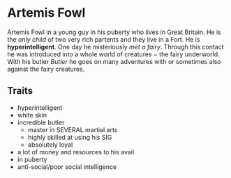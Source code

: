 # Artemis Fowl

Artemis Fowl in a young guy in his puberty who lives in Great Britain. He is the _only child_ of two very rich partents and they live in a Fort. He is **hyperintelligent**. One day he misteriously *met a fairy*. Through this contact he was introduced into a whole world of creatures − the fairy underworld. With his butler _Butler_ he goes on many adventures with or sometimes also against the fairy creatures.

## Traits

* hyperintelligent
* white skin
* incredible butler
  * master in SEVERAL martial arts
  * highly skilled at using his SIG
  * absolutely loyal
* a lot of money and resources to his avail
* in puberty
* anti-social/poor social intelligence
